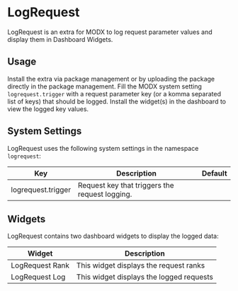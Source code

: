 # LogRequest

LogRequest is an extra for MODX to log request parameter values and display them in Dashboard Widgets.

## Usage

Install the extra via package management or by uploading the package directly in the package management. Fill the MODX system setting `logrequest.trigger` with a request parameter key (or a komma separated list of keys) that should be logged. Install the widget(s) in the dashboard to view the logged key values.

## System Settings

LogRequest uses the following system settings in the namespace `logrequest`:

Key | Description | Default
----|-------------|--------
logrequest.trigger | Request key that triggers the request logging. |

## Widgets

LogRequest contains two dashboard widgets to display the logged data:

Widget | Description
----|-------------
LogRequest Rank | This widget displays the request ranks
LogRequest Log | This widget displays the logged requests
